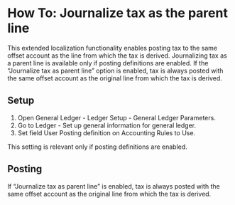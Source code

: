 # How To: Journalize tax as the parent line

This extended localization functionality enables posting tax to the same offset account as the line from which the tax is derived. Journalizing tax as a parent line is available only if posting definitions are enabled. If the “Journalize tax as parent line” option is enabled, tax is always posted with the same offset account as the original line from which the tax is derived.

## Setup

1. Open General Ledger - Ledger Setup - General Ledger Parameters.
2. Go to Ledger - Set up general information for general ledger.
3. Set field User Posting definition on Accounting Rules to Use.

This setting is relevant only if posting definitions are enabled.

## Posting

If “Journalize tax as parent line” is enabled, tax is always posted with the same offset account as the original line from which the tax is derived.
 
